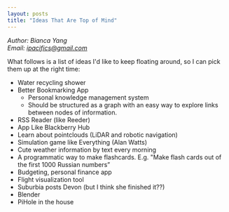 ```yaml
---
layout: posts
title: "Ideas That Are Top of Mind"
---
```

*Author: Bianca Yang*<br>
*Email: <a href="mailto:ipacifics@gmail.com?subject=Hello from the XDRT Blog">ipacifics@gmail.com</a>*<br>

What follows is a list of ideas I'd like to keep floating around, so I can pick them up at the right time:
* Water recycling shower
* Better Bookmarking App
  * Personal knowledge management system
  * Should be structured as a graph with an easy way to explore links between
  nodes of information.
* RSS Reader (like Reeder)
* App Like Blackberry Hub
* Learn about pointclouds (LiDAR and robotic navigation)
* Simulation game like Everything (Alan Watts)
* Cute weather information by text every morning
* A programmatic way to make flashcards. E.g. "Make flash cards out of the first 1000 Russian numbers”
* Budgeting, personal finance app
* Flight visualization tool
* Suburbia posts Devon (but I think she finished it??)
* Blender
* PiHole in the house
